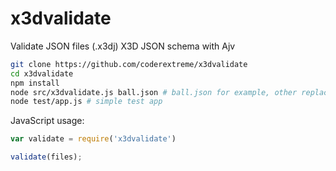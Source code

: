 # x3dvalidate
Validate JSON files (.x3dj) X3D JSON schema with Ajv

```bash
git clone https://github.com/coderextreme/x3dvalidate
cd x3dvalidate
npm install
node src/x3dvalidate.js ball.json # ball.json for example, other replacement JSON files are allowed, or .x3dj
node test/app.js # simple test app
```

JavaScript usage:

```js
var validate = require('x3dvalidate')

validate(files);
```
